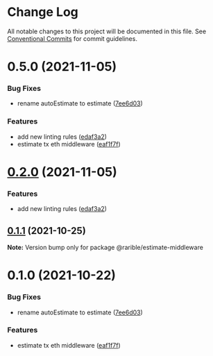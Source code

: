 # Change Log

All notable changes to this project will be documented in this file.
See [Conventional Commits](https://conventionalcommits.org) for commit guidelines.

# 0.5.0 (2021-11-05)


### Bug Fixes

* rename autoEstimate to estimate ([7ee6d03](https://github.com/rariblecom/ts-common/commit/7ee6d036cf7883bbc880177f61ccad7216fb6758))


### Features

* add new linting rules ([edaf3a2](https://github.com/rariblecom/ts-common/commit/edaf3a2a01dc93289d3b423f933d326e86205763))
* estimate tx eth middleware ([eaf1f7f](https://github.com/rariblecom/ts-common/commit/eaf1f7f5028fdfd2c68c68c6f77866c1d44eafd7))





# [0.2.0](https://github.com/rariblecom/ts-common/compare/@rarible/estimate-middleware@0.1.1...@rarible/estimate-middleware@0.2.0) (2021-11-05)


### Features

* add new linting rules ([edaf3a2](https://github.com/rariblecom/ts-common/commit/edaf3a2a01dc93289d3b423f933d326e86205763))





## [0.1.1](https://github.com/rariblecom/ts-common/compare/@rarible/estimate-middleware@0.1.0...@rarible/estimate-middleware@0.1.1) (2021-10-25)

**Note:** Version bump only for package @rarible/estimate-middleware





# 0.1.0 (2021-10-22)


### Bug Fixes

* rename autoEstimate to estimate ([7ee6d03](https://github.com/rariblecom/ts-common/commit/7ee6d036cf7883bbc880177f61ccad7216fb6758))


### Features

* estimate tx eth middleware ([eaf1f7f](https://github.com/rariblecom/ts-common/commit/eaf1f7f5028fdfd2c68c68c6f77866c1d44eafd7))
